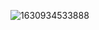 ![1630934533888](https://user-images.githubusercontent.com/55994508/169403859-a2cda7e7-84e9-4350-b93e-1dcdd2e4bfb6.jpg)

